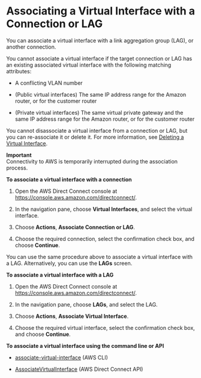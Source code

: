 # Associating a Virtual Interface with a Connection or LAG<a name="associate-vif"></a>

You can associate a virtual interface with a link aggregation group \(LAG\), or another connection\.

You cannot associate a virtual interface if the target connection or LAG has an existing associated virtual interface with the following matching attributes:

+ A conflicting VLAN number

+ \(Public virtual interfaces\) The same IP address range for the Amazon router, or for the customer router

+ \(Private virtual interfaces\) The same virtual private gateway and the same IP address range for the Amazon router, or for the customer router

You cannot disassociate a virtual interface from a connection or LAG, but you can re\-associate it or delete it\. For more information, see [Deleting a Virtual Interface](deletevif.md)\.

**Important**  
Connectivity to AWS is temporarily interrupted during the association process\.

**To associate a virtual interface with a connection**

1. Open the AWS Direct Connect console at [https://console\.aws\.amazon\.com/directconnect/](https://console.aws.amazon.com/directconnect/)\.

1. In the navigation pane, choose **Virtual Interfaces**, and select the virtual interface\.

1. Choose **Actions**, **Associate Connection or LAG**\.

1. Choose the required connection, select the confirmation check box, and choose **Continue**\.

You can use the same procedure above to associate a virtual interface with a LAG\. Alternatively, you can use the **LAGs** screen\.

**To associate a virtual interface with a LAG**

1. Open the AWS Direct Connect console at [https://console\.aws\.amazon\.com/directconnect/](https://console.aws.amazon.com/directconnect/)\.

1. In the navigation pane, choose **LAGs**, and select the LAG\.

1. Choose **Actions**, **Associate Virtual Interface**\.

1. Choose the required virtual interface, select the confirmation check box, and choose **Continue**\.

**To associate a virtual interface using the command line or API**

+ [associate\-virtual\-interface](http://docs.aws.amazon.com/cli/latest/reference/directconnect/associate-virtual-interface.html) \(AWS CLI\)

+ [AssociateVirtualInterface](http://docs.aws.amazon.com/directconnect/latest/APIReference/API_AssociateVirtualInterface.html) \(AWS Direct Connect API\)